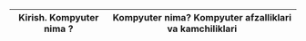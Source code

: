 | Kirish. Kompyuter nima ?   |  Kompyuter nima? Kompyuter afzalliklari va kamchiliklari|
| :------------------------: | --------------------------------------------------------|